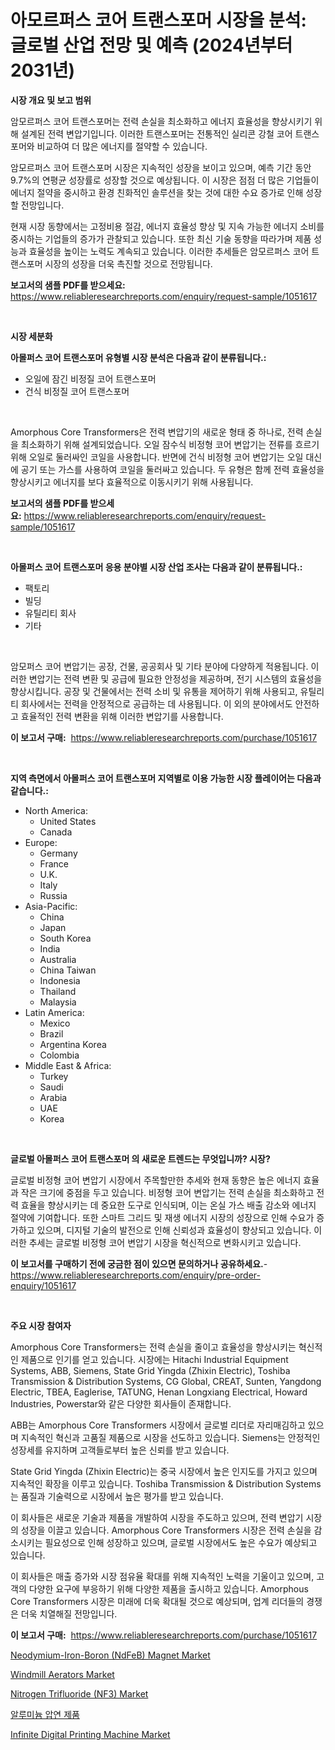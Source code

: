 <p><h1>아모르퍼스 코어 트랜스포머 시장을 분석: 글로벌 산업 전망 및 예측 (2024년부터 2031년)</h1></p><p><strong>시장 개요 및 보고 범위</strong></p>
<p><p>암모르퍼스 코어 트랜스포머는 전력 손실을 최소화하고 에너지 효율성을 향상시키기 위해 설계된 전력 변압기입니다. 이러한 트랜스포머는 전통적인 실리콘 강철 코어 트랜스포머와 비교하여 더 많은 에너지를 절약할 수 있습니다.</p><p>암모르퍼스 코어 트랜스포머 시장은 지속적인 성장을 보이고 있으며, 예측 기간 동안 9.7%의 연평균 성장률로 성장할 것으로 예상됩니다. 이 시장은 점점 더 많은 기업들이 에너지 절약을 중시하고 환경 친화적인 솔루션을 찾는 것에 대한 수요 증가로 인해 성장할 전망입니다.</p><p>현재 시장 동향에서는 고정비용 절감, 에너지 효율성 향상 및 지속 가능한 에너지 소비를 중시하는 기업들의 증가가 관찰되고 있습니다. 또한 최신 기술 동향을 따라가며 제품 성능과 효율성을 높이는 노력도 계속되고 있습니다. 이러한 추세들은 암모르퍼스 코어 트랜스포머 시장의 성장을 더욱 촉진할 것으로 전망됩니다.</p></p>
<p><strong>보고서의 샘플 PDF를 받으세요:</strong> <a href="https://www.reliableresearchreports.com/enquiry/request-sample/1051617">https://www.reliableresearchreports.com/enquiry/request-sample/1051617</a></p>
<p>&nbsp;</p>
<p><strong>시장 세분화</strong></p>
<p><strong>아몰퍼스 코어 트랜스포머 유형별 시장 분석은 다음과 같이 분류됩니다.:</strong></p>
<p><ul><li>오일에 잠긴 비정질 코어 트랜스포머</li><li>건식 비정질 코어 트랜스포머</li></ul></p>
<p>&nbsp;</p>
<p><p>Amorphous Core Transformers은 전력 변압기의 새로운 형태 중 하나로, 전력 손실을 최소화하기 위해 설계되었습니다. 오일 잠수식 비정형 코어 변압기는 전류를 흐르기 위해 오일로 둘러싸인 코일을 사용합니다. 반면에 건식 비정형 코어 변압기는 오일 대신에 공기 또는 가스를 사용하여 코일을 둘러싸고 있습니다. 두 유형은 함께 전력 효율성을 향상시키고 에너지를 보다 효율적으로 이동시키기 위해 사용됩니다.</p></p>
<p><strong>보고서의 샘플 PDF를 받으세요:</strong>&nbsp;<a href="https://www.reliableresearchreports.com/enquiry/request-sample/1051617">https://www.reliableresearchreports.com/enquiry/request-sample/1051617</a></p>
<p>&nbsp;</p>
<p><strong> 아몰퍼스 코어 트랜스포머 응용 분야별 시장 산업 조사는 다음과 같이 분류됩니다.:</strong></p>
<p><ul><li>팩토리</li><li>빌딩</li><li>유틸리티 회사</li><li>기타</li></ul></p>
<p>&nbsp;</p>
<p><p>암모퍼스 코어 변압기는 공장, 건물, 공공회사 및 기타 분야에 다양하게 적용됩니다. 이러한 변압기는 전력 변환 및 공급에 필요한 안정성을 제공하며, 전기 시스템의 효율성을 향상시킵니다. 공장 및 건물에서는 전력 소비 및 유통을 제어하기 위해 사용되고, 유틸리티 회사에서는 전력을 안정적으로 공급하는 데 사용됩니다. 이 외의 분야에서도 안전하고 효율적인 전력 변환을 위해 이러한 변압기를 사용합니다.</p></p>
<p><strong>이 보고서 구매:</strong>&nbsp; <a href="https://www.reliableresearchreports.com/purchase/1051617">https://www.reliableresearchreports.com/purchase/1051617</a></p>
<p>&nbsp;</p>
<p><strong>지역 측면에서 아몰퍼스 코어 트랜스포머 지역별로 이용 가능한 시장 플레이어는 다음과 같습니다.:</strong></p>
<p><ul>
    <li>
        North America:
        <ul>
            <li>United States</li>
            <li>Canada</li>
        </ul>
    </li>
    <li>
        Europe:
        <ul>
            <li>Germany</li>
            <li>France</li>
            <li>U.K.</li>
            <li>Italy</li>
            <li>Russia</li>
        </ul>
    </li>
    <li>
        Asia-Pacific:
        <ul>
            <li>China</li>
            <li>Japan</li>
            <li>South Korea</li>
            <li>India</li>
            <li>Australia</li>
            <li>China Taiwan</li>
            <li>Indonesia</li>
            <li>Thailand</li>
            <li>Malaysia</li>
        </ul>
    </li>
    <li>
        Latin America:
        <ul>
            <li>Mexico</li>
            <li>Brazil</li>
            <li>Argentina Korea</li>
            <li>Colombia</li>
        </ul>
    </li>
    <li>
        Middle East & Africa:
        <ul>
            <li>Turkey</li>
            <li>Saudi</li>
            <li>Arabia</li>
            <li>UAE</li>
            <li>Korea</li>
        </ul>
    </li>
    </ul></p>
<p>&nbsp;</p>
<p><strong>글로벌 아몰퍼스 코어 트랜스포머 의 새로운 트렌드는 무엇입니까? 시장?</strong></p>
<p><p>글로벌 비정형 코어 변압기 시장에서 주목할만한 추세와 현재 동향은 높은 에너지 효율과 작은 크기에 중점을 두고 있습니다. 비정형 코어 변압기는 전력 손실을 최소화하고 전력 효율을 향상시키는 데 중요한 도구로 인식되며, 이는 온실 가스 배출 감소와 에너지 절약에 기여합니다. 또한 스마트 그리드 및 재생 에너지 시장의 성장으로 인해 수요가 증가하고 있으며, 디지털 기술의 발전으로 인해 신뢰성과 효율성이 향상되고 있습니다. 이러한 추세는 글로벌 비정형 코어 변압기 시장을 혁신적으로 변화시키고 있습니다.</p></p>
<p><strong>이 보고서를 구매하기 전에 궁금한 점이 있으면 문의하거나 공유하세요.</strong>- <a href="https://www.reliableresearchreports.com/enquiry/pre-order-enquiry/1051617">https://www.reliableresearchreports.com/enquiry/pre-order-enquiry/1051617</a></p>
<p>&nbsp;</p>
<p><strong>주요 시장 참여자</strong></p>
<p><p>Amorphous Core Transformers는 전력 손실을 줄이고 효율성을 향상시키는 혁신적인 제품으로 인기를 얻고 있습니다. 시장에는 Hitachi Industrial Equipment Systems, ABB, Siemens, State Grid Yingda (Zhixin Electric), Toshiba Transmission & Distribution Systems, CG Global, CREAT, Sunten, Yangdong Electric, TBEA, Eaglerise, TATUNG, Henan Longxiang Electrical, Howard Industries, Powerstar와 같은 다양한 회사들이 존재합니다.</p><p>ABB는 Amorphous Core Transformers 시장에서 글로벌 리더로 자리매김하고 있으며 지속적인 혁신과 고품질 제품으로 시장을 선도하고 있습니다. Siemens는 안정적인 성장세를 유지하며 고객들로부터 높은 신뢰를 받고 있습니다.</p><p>State Grid Yingda (Zhixin Electric)는 중국 시장에서 높은 인지도를 가지고 있으며 지속적인 확장을 이루고 있습니다. Toshiba Transmission & Distribution Systems는 품질과 기술력으로 시장에서 높은 평가를 받고 있습니다.</p><p>이 회사들은 새로운 기술과 제품을 개발하여 시장을 주도하고 있으며, 전력 변압기 시장의 성장을 이끌고 있습니다. Amorphous Core Transformers 시장은 전력 손실을 감소시키는 필요성으로 인해 성장하고 있으며, 글로벌 시장에서도 높은 수요가 예상되고 있습니다.</p><p>이 회사들은 매출 증가와 시장 점유율 확대를 위해 지속적인 노력을 기울이고 있으며, 고객의 다양한 요구에 부응하기 위해 다양한 제품을 출시하고 있습니다. Amorphous Core Transformers 시장은 미래에 더욱 확대될 것으로 예상되며, 업계 리더들의 경쟁은 더욱 치열해질 전망입니다.</p></p>
<p><strong>이 보고서 구매:</strong>&nbsp;&nbsp;<a href="https://www.reliableresearchreports.com/purchase/1051617">https://www.reliableresearchreports.com/purchase/1051617</a></p>
<p><p><a href="https://github.com/sofayahoo2023/Market-Research-Report-List-3/blob/main/neodymium-iron-boron-ndfeb-magnet-market.md">Neodymium-Iron-Boron (NdFeB) Magnet Market</a></p><p><a href="https://issuu.com/reportprime-2/docs/windmill-aerators-market-size-2030.pptx">Windmill Aerators Market</a></p><p><a href="https://github.com/joannesouthgate/Market-Research-Report-List-2/blob/main/nitrogen-trifluoride-nf3-market.md">Nitrogen Trifluoride (NF3) Market</a></p><p><a href="https://github.com/vss5505pa7z1p/Market-Research-Report-List-1/blob/main/212795716.md">알루미늄 압연 제품</a></p><p><a href="https://issuu.com/reportprime-2/docs/infinite-digital-printing-machine-market-size-2030">Infinite Digital Printing Machine Market</a></p></p>
